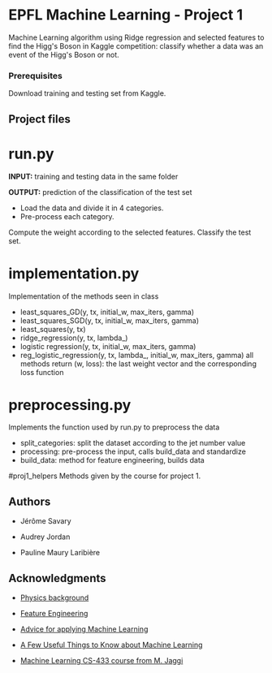 # EPFL Machine Learning - Project 1

Machine Learning algorithm using Ridge regression and selected features to find the Higg's Boson in Kaggle competition: classify whether a data was an event of the Higg's Boson or not. 


### Prerequisites

Download training and testing set from Kaggle. 



## Project files

# run.py
**INPUT:** training and testing data in the same folder

**OUTPUT:** prediction of the classification of the test set
* Load the data and divide it in 4 categories. 
* Pre-process each category.

Compute the weight according to the selected features.
Classify the test set.

# implementation.py
Implementation of the methods seen in class
 - least_squares_GD(y, tx, initial_w, max_iters, gamma)
 - least_squares_SGD(y, tx, initial_w, max_iters, gamma)
 - least_squares(y, tx)
 - ridge_regression(y, tx, lambda_)
 - logistic regression(y, tx, initial_w, max_iters, gamma)
 - reg_logistic_regression(y, tx, lambda_, initial_w, max_iters, gamma)
all methods return (w, loss): the last weight vector and the corresponding loss 
function

# preprocessing.py
Implements the function used by run.py to preprocess the data
 - split_categories: split the dataset according to the jet number value
 - processing: pre-process the input, calls build_data and standardize
 - build_data: method for feature engineering, builds data


#proj1_helpers
Methods given by the course for project 1.




## Authors

* Jérôme Savary

* Audrey Jordan

* Pauline Maury Laribière


## Acknowledgments

* [Physics background](https://higgsml.lal.in2p3.fr/files/2014/04/documentation_v1.8.pdf)

* [Feature Engineering](https://machinelearningmastery.com/discover-feature-engineering-how-to-engineer-features-and-how-to-get-good-at-it/)

* [Advice for applying Machine Learning](http://cs229.stanford.edu/materials/ML-advice.pdf)

* [A Few Useful Things to Know about Machine Learning](https://homes.cs.washington.edu/~pedrod/papers/cacm12.pdf)

* [Machine Learning CS-433 course from M. Jaggi](https://mlo.epfl.ch/page-157255-en-html/)
